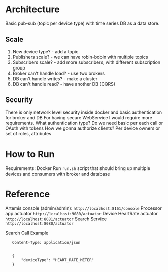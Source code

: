 # Architecture
Basic pub-sub (topic per device type) with time series DB as a data store.

## Scale
1. New device type? - add a topic.
2. Publishers scale? - we can have robin-bobin with multiple topics
3. Subscribers scale? - add more subscribers, with different subscription group
4. Broker can't handle load? - use two brokers  
5. DB can't handle writes? - make a cluster
6. DB can't handle read? - have another DB (CQRS)

## Security 
There is only network level security inside docker and basic authentication for broker and DB
For having secure WebService I would require more requirements.
What authentication type? Do we need basic per each call or OAuth with tokens
How we gonna authorize clients? Per device owners or set of roles, attributes

# How to Run
Requirements: Docker
Run ```run.sh``` script that should bring up multiple devices and consumers with broker and database


# Reference
Artemis console (admin/admin):
```http://localhost:8161/console```
Processor app actuator
```http://localhost:9080/actuator```
Device HeartRate actuator
```http://localhost:8081/actuator```
Search Service
```http://localhost:8080/actuator```

Search Call Example
```POST http://localhost:8080/api/v1/search
   Content-Type: application/json
   
   
   {
       "deviceType": "HEART_RATE_METER"
   }
   
```